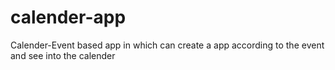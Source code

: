 # calender-app
Calender-Event based app in which can create a app according to the event and see into the calender
